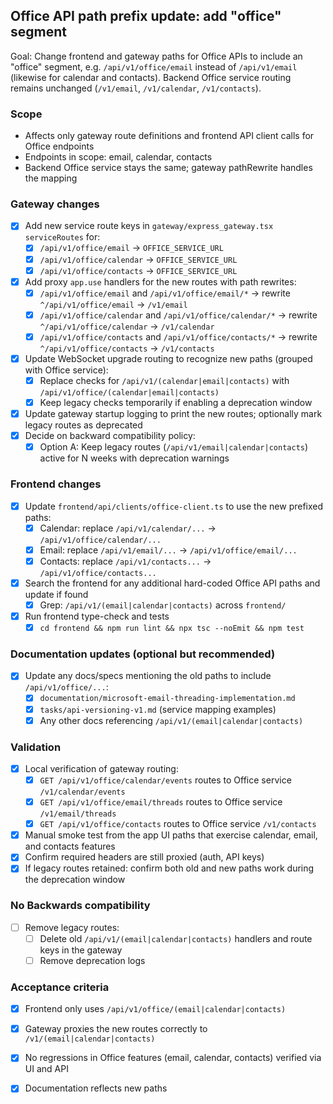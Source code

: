 ## Office API path prefix update: add "office" segment

Goal: Change frontend and gateway paths for Office APIs to include an "office" segment, e.g. `/api/v1/office/email` instead of `/api/v1/email` (likewise for calendar and contacts). Backend Office service routing remains unchanged (`/v1/email`, `/v1/calendar`, `/v1/contacts`).

### Scope
- Affects only gateway route definitions and frontend API client calls for Office endpoints
- Endpoints in scope: email, calendar, contacts
- Backend Office service stays the same; gateway pathRewrite handles the mapping

### Gateway changes
- [x] Add new service route keys in `gateway/express_gateway.tsx` `serviceRoutes` for:
  - [x] `/api/v1/office/email` → `OFFICE_SERVICE_URL`
  - [x] `/api/v1/office/calendar` → `OFFICE_SERVICE_URL`
  - [x] `/api/v1/office/contacts` → `OFFICE_SERVICE_URL`
- [x] Add proxy `app.use` handlers for the new routes with path rewrites:
  - [x] `/api/v1/office/email` and `/api/v1/office/email/*` → rewrite `^/api/v1/office/email` → `/v1/email`
  - [x] `/api/v1/office/calendar` and `/api/v1/office/calendar/*` → rewrite `^/api/v1/office/calendar` → `/v1/calendar`
  - [x] `/api/v1/office/contacts` and `/api/v1/office/contacts/*` → rewrite `^/api/v1/office/contacts` → `/v1/contacts`
- [x] Update WebSocket upgrade routing to recognize new paths (grouped with Office service):
  - [x] Replace checks for `/api/v1/(calendar|email|contacts)` with `/api/v1/office/(calendar|email|contacts)`
  - [x] Keep legacy checks temporarily if enabling a deprecation window
- [x] Update gateway startup logging to print the new routes; optionally mark legacy routes as deprecated
- [x] Decide on backward compatibility policy:
  - [x] Option A: Keep legacy routes (`/api/v1/email|calendar|contacts`) active for N weeks with deprecation warnings

### Frontend changes
- [x] Update `frontend/api/clients/office-client.ts` to use the new prefixed paths:
  - [x] Calendar: replace `/api/v1/calendar/...` → `/api/v1/office/calendar/...`
  - [x] Email: replace `/api/v1/email/...` → `/api/v1/office/email/...`
  - [x] Contacts: replace `/api/v1/contacts...` → `/api/v1/office/contacts...`
- [x] Search the frontend for any additional hard-coded Office API paths and update if found
  - [x] Grep: `/api/v1/(email|calendar|contacts)` across `frontend/`
- [x] Run frontend type-check and tests
  - [x] `cd frontend && npm run lint && npx tsc --noEmit && npm test`

### Documentation updates (optional but recommended)
- [x] Update any docs/specs mentioning the old paths to include `/api/v1/office/...`:
  - [x] `documentation/microsoft-email-threading-implementation.md`
  - [x] `tasks/api-versioning-v1.md` (service mapping examples)
  - [x] Any other docs referencing `/api/v1/(email|calendar|contacts)`

### Validation
- [x] Local verification of gateway routing:
  - [x] `GET /api/v1/office/calendar/events` routes to Office service `/v1/calendar/events`
  - [x] `GET /api/v1/office/email/threads` routes to Office service `/v1/email/threads`
  - [x] `GET /api/v1/office/contacts` routes to Office service `/v1/contacts`
- [x] Manual smoke test from the app UI paths that exercise calendar, email, and contacts features
- [x] Confirm required headers are still proxied (auth, API keys)
- [x] If legacy routes retained: confirm both old and new paths work during the deprecation window

### No Backwards compatibility
- [ ] Remove legacy routes:
  - [ ] Delete old `/api/v1/(email|calendar|contacts)` handlers and route keys in the gateway
  - [ ] Remove deprecation logs

### Acceptance criteria
- [x] Frontend only uses `/api/v1/office/(email|calendar|contacts)`
- [x] Gateway proxies the new routes correctly to `/v1/(email|calendar|contacts)`
- [x] No regressions in Office features (email, calendar, contacts) verified via UI and API
- [x] Documentation reflects new paths

